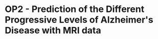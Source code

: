 # OP2 - Prediction of the Different Progressive Levels of Alzheimer's Disease with MRI data

<object data="https://github.com/edaaydinea/OP2-Prediction-of-the-Different-Progressive-Levels-of-Alzheimer-s-Disease-with-MRI-data/blob/main/Eda%20AYDIN%20-%20Optional%20Project%202%20-%20Report.pdf" type="application/pdf" width="100%"></object>
